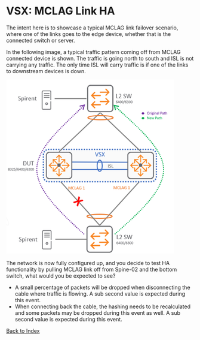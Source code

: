# VSX: MCLAG Link HA

The intent here is to showcase a typical MCLAG link failover scenario, where one of the links goes to the edge device, whether that is the connected switch or server. 

In the following image, a typical traffic pattern coming off from MCLAG connected device is shown. The traffic is going north to south and ISL is not carrying any traffic. The only time ISL will carry traffic is if one of the links to downstream devices is down. 

![](../../../../img/network/management_network/mclag_link_ha.png) 

The network is now fully configured up, and you decide to test HA functionality by pulling MCLAG link off from Spine-02 and the bottom switch, what would you be expected to see?

* A small percentage of packets will be dropped when disconnecting the cable where traffic is flowing. A sub second value is expected during this event.
* When connecting back the cable, the hashing needs to be recalculated and some packets may be dropped during this event as well. A sub second value is expected during this event.


[Back to Index](../index.md)